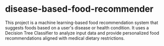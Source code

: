 # disease-based-food-recommender
This project is a machine learning-based food recommendation system that suggests foods based on a user's disease or health condition. It uses a Decision Tree Classifier to analyze input data and provide personalized food recommendations aligned with medical dietary restrictions.
